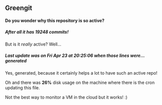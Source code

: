 ## Greengit

#### Do you wonder why this repository is so active?

##### After all it has 19248 commits!

But is it *really* active? Well...

##### Last update was on Fri Apr 23 at 20:25:06 when those lines were... generated

Yes, generated, because it certainly helps a lot to have such an active repo!

Oh and there was **26%** disk usage on the machine
where there is the cron updating this file.

Not the best way to monitor a VM in the cloud but it works! :)

